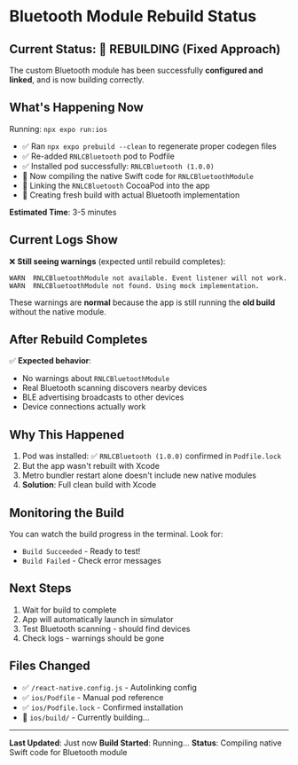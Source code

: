 # Bluetooth Module Rebuild Status

## Current Status: 🔨 **REBUILDING (Fixed Approach)**

The custom Bluetooth module has been successfully **configured and linked**, and is now building correctly.

## What's Happening Now

Running: `npx expo run:ios`
- ✅ Ran `npx expo prebuild --clean` to regenerate proper codegen files
- ✅ Re-added `RNLCBluetooth` pod to Podfile
- ✅ Installed pod successfully: `RNLCBluetooth (1.0.0)`
- 🔨 Now compiling the native Swift code for `RNLCBluetoothModule`
- 🔨 Linking the `RNLCBluetooth` CocoaPod into the app
- 🔨 Creating fresh build with actual Bluetooth implementation

**Estimated Time**: 3-5 minutes

## Current Logs Show

❌ **Still seeing warnings** (expected until rebuild completes):
```
WARN  RNLCBluetoothModule not available. Event listener will not work.
WARN  RNLCBluetoothModule not found. Using mock implementation.
```

These warnings are **normal** because the app is still running the **old build** without the native module.

## After Rebuild Completes

✅ **Expected behavior**:
- No warnings about `RNLCBluetoothModule`
- Real Bluetooth scanning discovers nearby devices
- BLE advertising broadcasts to other devices
- Device connections actually work

## Why This Happened

1. Pod was installed: ✅ `RNLCBluetooth (1.0.0)` confirmed in `Podfile.lock`
2. But the app wasn't rebuilt with Xcode
3. Metro bundler restart alone doesn't include new native modules
4. **Solution**: Full clean build with Xcode

## Monitoring the Build

You can watch the build progress in the terminal. Look for:
- `Build Succeeded` - Ready to test!
- `Build Failed` - Check error messages

## Next Steps

1. Wait for build to complete
2. App will automatically launch in simulator
3. Test Bluetooth scanning - should find devices
4. Check logs - warnings should be gone

## Files Changed

- ✅ `/react-native.config.js` - Autolinking config
- ✅ `ios/Podfile` - Manual pod reference  
- ✅ `ios/Podfile.lock` - Confirmed installation
- 🔨 `ios/build/` - Currently building...

---

**Last Updated**: Just now
**Build Started**: Running...
**Status**: Compiling native Swift code for Bluetooth module

